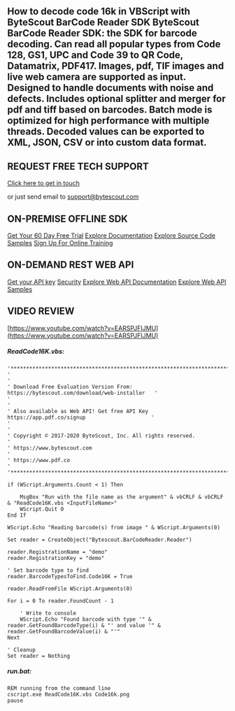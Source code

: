 ## How to decode code 16k in VBScript with ByteScout BarCode Reader SDK ByteScout BarCode Reader SDK: the SDK for barcode decoding. Can read all popular types from Code 128, GS1, UPC and Code 39 to QR Code, Datamatrix, PDF417. Images, pdf, TIF images and live web camera are supported as input. Designed to handle documents with noise and defects. Includes optional splitter and merger for pdf and tiff based on barcodes. Batch mode is optimized for high performance with multiple threads. Decoded values can be exported to XML, JSON, CSV or into custom data format.

## REQUEST FREE TECH SUPPORT

[Click here to get in touch](https://bytescout.zendesk.com/hc/en-us/requests/new?subject=ByteScout%20BarCode%20Reader%20SDK%20Question)

or just send email to [support@bytescout.com](mailto:support@bytescout.com?subject=ByteScout%20BarCode%20Reader%20SDK%20Question) 

## ON-PREMISE OFFLINE SDK 

[Get Your 60 Day Free Trial](https://bytescout.com/download/web-installer?utm_source=github-readme)
[Explore Documentation](https://bytescout.com/documentation/index.html?utm_source=github-readme)
[Explore Source Code Samples](https://github.com/bytescout/ByteScout-SDK-SourceCode/)
[Sign Up For Online Training](https://academy.bytescout.com/)


## ON-DEMAND REST WEB API

[Get your API key](https://app.pdf.co/signup?utm_source=github-readme)
[Security](https://pdf.co/security)
[Explore Web API Documentation](https://apidocs.pdf.co?utm_source=github-readme)
[Explore Web API Samples](https://github.com/bytescout/ByteScout-SDK-SourceCode/tree/master/PDF.co%20Web%20API)

## VIDEO REVIEW

[https://www.youtube.com/watch?v=EARSPJFIJMU](https://www.youtube.com/watch?v=EARSPJFIJMU)




<!-- code block begin -->

##### **ReadCode16K.vbs:**
    
```
'*******************************************************************************************'
'                                                                                           '
' Download Free Evaluation Version From:     https://bytescout.com/download/web-installer   '
'                                                                                           '
' Also available as Web API! Get free API Key https://app.pdf.co/signup                     '
'                                                                                           '
' Copyright © 2017-2020 ByteScout, Inc. All rights reserved.                                '
' https://www.bytescout.com                                                                 '
' https://www.pdf.co                                                                        '
'*******************************************************************************************'

if (WScript.Arguments.Count < 1) Then

	MsgBox "Run with the file name as the argument" & vbCRLF & vbCRLF & "ReadCode16K.vbs <InputFileName>"
 	WScript.Quit 0
End If

WScript.Echo "Reading barcode(s) from image " & WScript.Arguments(0)

Set reader = CreateObject("Bytescout.BarCodeReader.Reader")

reader.RegistrationName = "demo"
reader.RegistrationKey = "demo"

' Set barcode type to find
reader.BarcodeTypesToFind.Code16K = True

reader.ReadFromFile WScript.Arguments(0)

For i = 0 To reader.FoundCount - 1 

	' Write to console
	WScript.Echo "Found barcode with type '" & reader.GetFoundBarcodeType(i) & "' and value '" & reader.GetFoundBarcodeValue(i) & "'"
Next

' Cleanup
Set reader = Nothing
```

<!-- code block end -->    

<!-- code block begin -->

##### **run.bat:**
    
```
REM running from the command line
cscript.exe ReadCode16K.vbs Code16k.png
pause
```

<!-- code block end -->